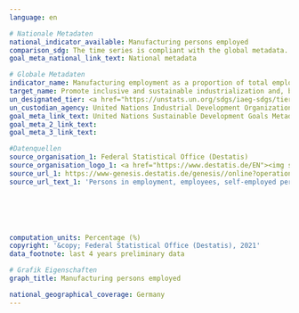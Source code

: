 ```yaml
---
language: en    

# Nationale Metadaten    
national_indicator_available: Manufacturing persons employed    
comparison_sdg: The time series is compliant with the global metadata.    
goal_meta_national_link_text: National metadata    

# Globale Metadaten    
indicator_name: Manufacturing employment as a proportion of total employment    
target_name: Promote inclusive and sustainable industrialization and, by 2030, significantly raise industry's share of employment and gross domestic product, in line with national circumstances, and double its share in least developed countries    
un_designated_tier: <a href="https://unstats.un.org/sdgs/iaeg-sdgs/tier-classification/" title="Click here for more information on the UN tier classification.">Tier I</a>    
un_custodian_agency: United Nations Industrial Development Organization (UNIDO)    
goal_meta_link_text: United Nations Sustainable Development Goals Metadata    
goal_meta_2_link_text:     
goal_meta_3_link_text:     

#Datenquellen
source_organisation_1: Federal Statistical Office (Destatis)
source_organisation_logo_1: <a href="https://www.destatis.de/EN"><img src="https://g205sdgs.github.io/sdg-indicators/public/OrgImgEn/destatis.png" alt="Logo destatis" style="height:60px; width:148px" /></a>
source_url_1: https://www-genesis.destatis.de/genesis//online?operation=table&code=13311-0001&bypass=true&language=en
source_url_text_1: 'Persons in employment, employees, self-employed persons and family workers (domestic concept): economic sections – GENESIS online 13311-0001'





    
computation_units: Percentage (%)    
copyright: '&copy; Federal Statistical Office (Destatis), 2021'    
data_footnote: last 4 years preliminary data    

# Grafik Eigenschaften    
graph_title: Manufacturing persons employed    

national_geographical_coverage: Germany    
---
```


<span></span>